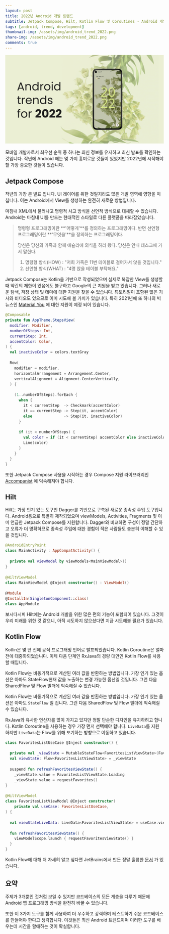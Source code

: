 ```yaml
---
layout: post
title: 2022년 Android 개발 트랜드
subtitle: Jetpack Compose, Hilt, Kotlin Flow 및 Coroutines - Android 개발자에게 필요한 기술
tags: [android, trend, development]
thumbnail-img: /assets/img/android_trend_2022.png
share-img: /assets/img/android_trend_2022.png
comments: true
---
```


![android_trend_2022](/assets/img/android_trend_2022.png)

모바일 개발자로서 최우선 순위 중 하나는 최신 정보를 유지하고 최신 발표를 확인하는 것입니다. 작년에 Android 에는 몇 가지 흥미로운 것들이 있었지만 2022년에 시작해야 할 가장 중요한 것들이 있습니다.

## Jetpack Compose
작년의 가장 큰 발표 입니다. UI 레이어를 위한 것일지라도 많은 개발 영역에 영향을 미칩니다. 이는 Android에서 View를 생성하는 완전히 새로운 방법입니다. 

마침내 XML에서 물러나고 명령적 사고 방식을 선언적 방식으로 대체할 수 있습니다. Android는 마침내 UI를 만드는 현대적인 스타일로 다른 플랫폼을 따라잡았습니다.
> 명령형 프로그래밍이란 **'어떻게'**를 정의하는 프로그래밍이다. 반면 선언형 프로그래밍이란 **'무엇을'**을 정의하는 프로그래밍이다.
> 
> 당신은 당신의 가족과 함께 애슐리에 외식을 하러 왔다. 당신은 안내 데스크에 가서 말한다. 
>1. 명령형 방식(HOW) : "저희 가족은 11번 테이블로 걸어가서 앉을 것입니다."
>2. 선언형 방식(WHAT) : "4명 앉을 테이블 부탁해요."

Jetpack Compose는 Kotlin을 기반으로 작성되었으며 실제로 복잡한 View를 생성할 때 약간의 제한이 있음에도 불구하고 Google의 큰 지원을 받고 있습니다. 그러나 새로운 탐색, 저장 상태 및 테마에 대한 지원을 찾을 수 있습니다. 튜토리얼이 포함된 많은 기사와 비디오도 있으므로 이미 시도해 볼 가치가 있습니다. 특히 2021년에 또 하나의 빅 뉴스인 [Material You](https://material.io/blog/announcing-material-you) 에 대한 지원이 예정 되어 있습니다.

```kotlin
@Composable
private fun AppTheme.StepsView(
  modifier: Modifier,
  numberOfSteps: Int,
  currentStep: Int,
  accentColor: Color,
) {
  val inactiveColor = colors.textGray

  Row(
    modifier = modifier,
    horizontalArrangement = Arrangement.Center,
    verticalAlignment = Alignment.CenterVertically,
  ) {
    
    (1..numberOfSteps).forEach {
      when {
        it < currentStep  -> Checkmark(accentColor)
        it == currentStep -> Step(it, accentColor)
        else              -> Step(it, inactiveColor)
      }

      if (it < numberOfSteps) {
        val color = if (it < currentStep) accentColor else inactiveColor
        Line(color)
      }
    }
  }
}
```
또한 Jetpack Compose 사용을 시작하는 경우 Compose 지원 라이브러리인 [Accompanist](https://github.com/google/accompanist) 에 익숙해져야 합니다.

## Hilt
Hilt는 가장 인기 있는 도구인 Dagger를 기반으로 구축된 새로운 종속성 주입 도구입니다. Android용으로 특별히 제작되었으며 viewModels, Activities, Fragments 및 이미 언급한 Jetpack Compose를 지원합니다. Dagger와 비교하면 구성이 정말 간단하고 오류가 더 명확하므로 종속성 주입에 대한 경험이 적은 사람들도 충분히 이해할 수 있을 것입니다.

```kotlin
@AndroidEntryPoint
class MainActivity : AppCompatActivity() {
  
  private val viewModel by viewModels<MainViewModel>()
}

@HiltViewModel
class MainViewModel @Inject constructor() : ViewModel() 

@Module
@InstallIn(SingletonComponent::class)
class AppModule 
```
보시다시피 Hilt에는 Android 개발을 위한 많은 편의 기능이 포함되어 있습니다. 그것이 우리 미래를 위한 것 같으니, 아직 시도하지 않으셨다면 지금 시도해볼 필요가 있습니다.

## Kotlin Flow
Kotlin은 몇 년 전에 공식 프로그래밍 언어로 발표되었습니다. Kotlin Coroutine은 얼마 전에 대중화되었습니다. 이제 다음 단계인 RxJava의 경량 대안인 Kotlin Flow를 사용할 때입니다.

Kotlin Flow는 비동기적으로 계산된 여러 값을 반환하는 방법입니다. 가장 인기 있는 옵션은 아마도 StateFlow현재 값을 노출하는 변경 가능한 옵션일 것입니다. 그런 다음 SharedFlow 및 Flow 빌더에 익숙해질 수 있습니다.

Kotlin Flow는 비동기적으로 계산된 여러 값을 반환하는 방법입니다. 가장 인기 있는 옵션은 아마도 `StateFlow` 일 겁니다. 그런 다음 SharedFlow 및 Flow 빌더에 익숙해질 수 있습니다.

RxJava와 유사한 연산자를 많이 가지고 있지만 정말 단순한 디자인을 유지하려고 합니다. Kotlin Coroutine을 사용하는 경우 가장 먼저 선택해야 합니다. `LiveData`를 지원 하지만 `LiveData`는 Flow를 위해 포기하는 방향으로 이동하고 있습니다.

```kotlin
class FavoritesListUseCase @Inject constructor() {

  private val _viewState = MutableStateFlow<FavoritesListViewState>(FavoritesListViewState.Loading)
  val viewState: Flow<FavoritesListViewState> = _viewState
  
  suspend fun refreshFavoritesViewState() {
    _viewState.value = FavoritesListViewState.Loading
    _viewState.value = requestFavorites()
}
  
@HiltViewModel
class FavoritesListViewModel @Inject constructor(
    private val useCase: FavoritesListUseCase,
) {
 
  val viewStateLiveData: LiveData<FavoritesListViewState> = useCase.viewState.asLiveData()
  
  fun refreshFavoritesViewState() {
    viewModelScope.launch { requestFavoritesViewState() }
  }
}
```

Kotlin Flow에 대해 더 자세히 알고 싶다면 JetBrains에서 만든 정말 훌륭한 [문서](https://kotlinlang.org/docs/flow.html) 가 있습니다.

## 요약
주제가 3개뿐인 것처럼 보일 수 있지만 코드베이스의 모든 계층을 다루기 때문에 Android 앱 프로그래밍 방식을 완전히 바꿀 수 있습니다.

또한 이 3가지 도구를 함께 사용하여 더 우수하고 강력하며 테스트하기 쉬운 코드베이스를 만들어야 한다고 생각합니다. 이것들은 최신 Android 트렌드이며 이러한 도구를 배우는데 시간을 할애하는 것이 확실합니다.